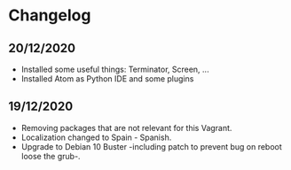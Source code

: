 # Changelog

## 20/12/2020

- Installed some useful things: Terminator, Screen, ...
- Installed Atom as Python IDE and some plugins

## 19/12/2020

- Removing packages that are not relevant for this Vagrant.
- Localization changed to Spain - Spanish.
- Upgrade to Debian 10 Buster -including patch to prevent bug on reboot loose the grub-.